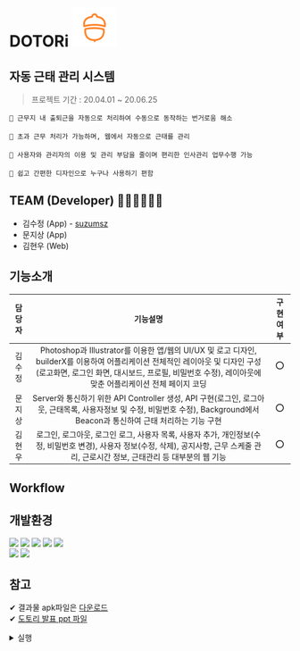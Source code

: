 # DOTORi  <img src="etc/logo.png" height="70"> 
## 자동 근태 관리 시스템
> 프로젝트 기간 : 20.04.01 ~ 20.06.25

```
📌 근무지 내 출퇴근을 자동으로 처리하여 수동으로 동작하는 번거로움 해소

📌 초과 근무 처리가 가능하며, 웹에서 자동으로 근태를 관리

📌 사용자와 관리자의 이용 및 관리 부담을 줄이며 편리한 인사관리 업무수행 가능

📌 쉽고 간편한 디자인으로 누구나 사용하기 편함 
```

## TEAM (Developer) 👩🏻‍💻👨🏻‍💻
- 김수정 (App) - [suzumsz](https://github.com/suzumsz) 
- 문지상 (App)
- 김현우 (Web)

## 기능소개 
|  담당자  |   기능설명   |   구현여부   |                              
| :----------: | :----------------: | :----------: |
|김수정| Photoshop과 Illustrator를 이용한 앱/웹의 UI/UX 및 로고 디자인, builderX를 이용하여 어플리케이션 전체적인 레이아웃 및 디자인 구성 (로고화면, 로그인 화면, 대시보드, 프로필, 비밀번호 수정), 레이아웃에 맞춘 어플리케이션 전체 페이지 코딩 | ⭕ |
|문지상| Server와 통신하기 위한 API Controller 생성, API 구현(로그인, 로그아웃, 근태목록, 사용자정보 및 수정, 비밀번호 수정), Background에서 Beacon과 통신하여 근태 처리하는 기능 구현 | ⭕ |
|김현우| 로그인, 로그아웃, 로그인 로그, 사용자 목록, 사용자 추가, 개인정보(수정, 비밀번호 변경), 사용자 정보(수정, 삭제), 공지사항, 근무 스케줄 관리, 근로시간 정보, 근태관리 등 대부분의 웹 기능 | ⭕ |

## Workflow

## 개발환경
<img src="https://img.shields.io/badge/Spring-6DB33F?logo=Spring&logoColor=white"> <img src="https://img.shields.io/badge/React Native-61DAFB?logo=React&logoColor=white"> <img src="https://img.shields.io/badge/iBeacon-3D7EBB?logo=iBeacon&logoColor=white"> <img src="https://img.shields.io/badge/MariaDB-003545?logo=MariaDB&logoColor=white"> <img src="https://img.shields.io/badge/JavaScript-F7DF1E?logo=JavaScript&logoColor=white">   
<img src="https://img.shields.io/badge/Android Studio-3DDC84?logo=Android-Studio&logoColor=white"> <img src="https://img.shields.io/badge/Visual Studio Code-007ACC?logo=Visual-Studio-Code&logoColor=white">

## 참고
✔ 결과물 apk파일은 [다운로드](/etc/DOTORI.zip)  
✔ [도토리 발표 ppt 파일](/etc/근태관리시스템_ppt.pptx)   

<details>
<summary> 실행 </summary>
<div markdown="1">

```
react-native run-android
```

</div>
</details>



 
